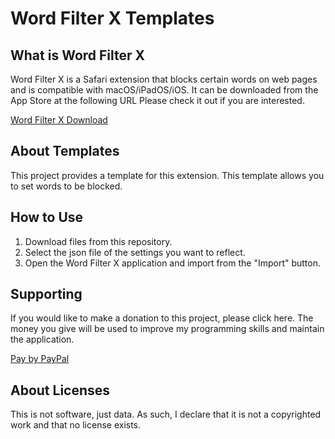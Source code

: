 # Word Filter X Templates

## What is Word Filter X

Word Filter X is a Safari extension that blocks certain words on web pages and is compatible with macOS/iPadOS/iOS. It can be downloaded from the App Store at the following URL Please check it out if you are interested.

[Word Filter X Download](https://apps.apple.com/jp/app/word-filter-x/id1668831130)

## About Templates

This project provides a template for this extension.
This template allows you to set words to be blocked.

## How to Use

1. Download files from this repository.
2. Select the json file of the settings you want to reflect.
3. Open the Word Filter X application and import from the "Import" button.

## Supporting

If you would like to make a donation to this project, please click here. The money you give will be used to improve my programming skills and maintain the application.

[Pay by PayPal](https://paypal.me/iroiroWork?country.x=JP&locale.x=ja_JP)

## About Licenses

This is not software, just data. As such, I declare that it is not a copyrighted work and that no license exists.